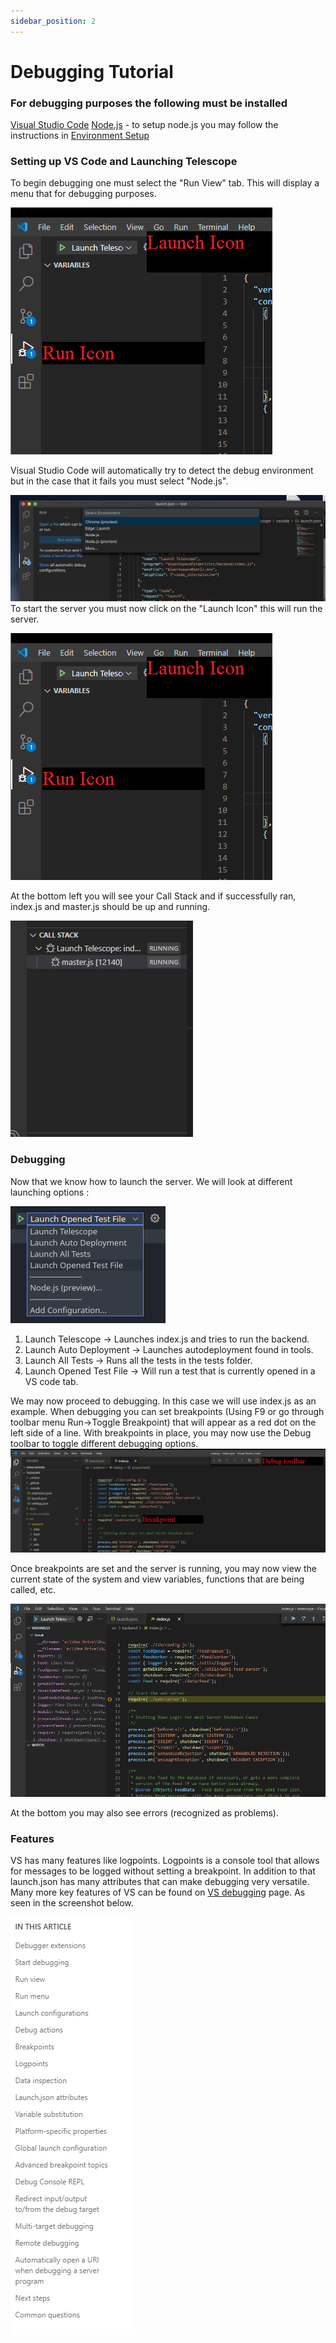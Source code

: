 ```yaml
---
sidebar_position: 2
---
```


# Debugging Tutorial

### For debugging purposes the following must be installed

[Visual Studio Code](https://code.visualstudio.com/)
[Node.js](https://www.npmjs.com/) - to setup node.js you may follow the instructions in [Environment Setup](../getting-started/environment-setup.md)

### Setting up VS Code and Launching Telescope

To begin debugging one must select the "Run View" tab. This will display a menu that for debugging purposes.

![VS Run View Screenshot](../../static/img/VS-Run-View-Screenshot.png)

Visual Studio Code will automatically try to detect the debug environment but in the case that it fails you must select "Node.js".

![VS Debug Environment Screenshot](../../static/img/VS-Debug-Environment-Screenshot.png)
To start the server you must now click on the "Launch Icon" this will run the server.

![VS Launch Telescope Screenshot](../../static/img/VS-Run-View-Screenshot.png)

At the bottom left you will see your Call Stack and if successfully ran, index.js and master.js should be up and running.

![VS Call Stack Screenshot](../../static/img/VS-Call-Stack-Screenshot.png)

### Debugging

Now that we know how to launch the server. We will look at different launching options :

![VS Launch Options Screenshot](../../static/img/VS-Launch-Options.png)

1. Launch Telescope -> Launches index.js and tries to run the backend.
1. Launch Auto Deployment -> Launches autodeployment found in tools.
1. Launch All Tests -> Runs all the tests in the tests folder.
1. Launch Opened Test File -> Will run a test that is currently opened in a VS code tab.

We may now proceed to debugging.
In this case we will use index.js as an example. When debugging you can set breakpoints (Using F9 or go through toolbar menu Run->Toggle Breakpoint) that will appear as a red dot on the left side of a line. With breakpoints in place, you may now use the Debug toolbar to toggle different debugging options.
![VS Breakpoint Screenshot](../../static/img/VS-Breakpoint-Screenshot.png)

Once breakpoints are set and the server is running, you may now view the current state of the system and view variables, functions that are being called, etc.

![VS Variables + Problems Screenshot](../../static/img/VS-Variables-Problem-Screenshot.png)

At the bottom you may also see errors (recognized as problems).

### Features

VS has many features like logpoints. Logpoints is a console tool that allows for messages to be logged without setting a breakpoint.
In addition to that launch.json has many attributes that can make debugging very versatile.
Many more key features of VS can be found on [VS debugging](https://code.visualstudio.com/docs/editor/debugging#_launch-configurations) page. As seen in the screenshot below.

![VS Variables + Problems Screenshot](../../static/img/VS-Features-Screenshot.png)
